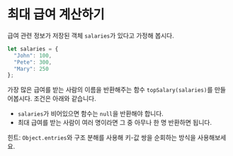 # 최대 급여 계산하기

급여 관련 정보가 저장된 객체 `salaries`가 있다고 가정해 봅시다.

```js
let salaries = {
  "John": 100,
  "Pete": 300,
  "Mary": 250
};
```

가장 많은 급여를 받는 사람의 이름을 반환해주는 함수 `topSalary(salaries)`를 만들어봅시다. 조건은 아래와 같습니다. 

- `salaries`가 비어있으면 함수는 `null`을 반환해야 합니다.
- 최대 급여를 받는 사람이 여러 명이라면 그 중 아무나 한 명 반환하면 됩니다.

힌트: `Object.entries`와 구조 분해를 사용해 키-값 쌍을 순회하는 방식을 사용해보세요.
